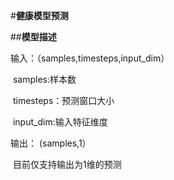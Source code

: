 #**健康模型预测**

##**模型描述**

输入：（samples,timesteps,input_dim）

​            samples:样本数

​            timesteps：预测窗口大小

​            input_dim:输入特征维度

输出： (samples,1）

​           目前仅支持输出为1维的预测